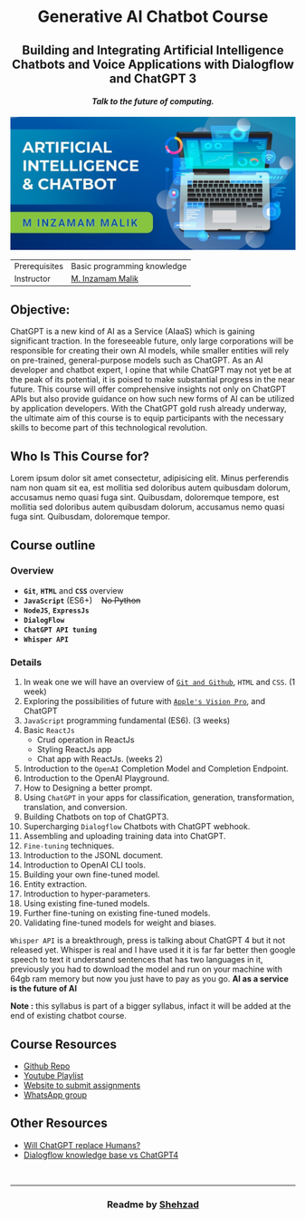 <h1 align='center'>Generative AI Chatbot Course</h1>
<h2 align='center'>Building and Integrating Artificial Intelligence Chatbots and Voice Applications with Dialogflow and ChatGPT 3</h2>
<h4 align='center'><i>Talk to the future of computing.</i></h4>

<img src='./readme-assets/cover.png'/>

|   |   |
| --- | --- |
| Prerequisites | Basic programming knowledge | List all new or modified files |
| Instructor | [M. Inzamam Malik](https://www.linkedin.com/in/minzamam) |

## Objective:

ChatGPT is a new kind of AI as a Service (AIaaS) which is gaining significant traction. In the foreseeable future, only large corporations will be responsible for creating their own AI models, while smaller entities will rely on pre-trained, general-purpose models such as ChatGPT. As an AI developer and chatbot expert, I opine that while ChatGPT may not yet be at the peak of its potential, it is poised to make substantial progress in the near future.
This course will offer comprehensive insights not only on ChatGPT APIs but also provide guidance on how such new forms of AI can be utilized by application developers. With the ChatGPT gold rush already underway, the ultimate aim of this course is to equip participants with the necessary skills to become part of this technological revolution.

## Who Is This Course for?

Lorem ipsum dolor sit amet consectetur, adipisicing elit. Minus perferendis nam non quam sit ea, est mollitia sed doloribus autem quibusdam dolorum, accusamus nemo quasi fuga sint. Quibusdam, doloremque tempore, est mollitia sed doloribus autem quibusdam dolorum, accusamus nemo quasi fuga sint. Quibusdam, doloremque tempor.

## Course outline

### Overview

- **`Git`**, **`HTML`** and **`CSS`** overview
- **`JavaScript`** (ES6+) &nbsp;&nbsp;&nbsp;~~No Python~~
- **`NodeJS`**, **`ExpressJs`**
- **`DialogFlow`**
- **`ChatGPT API tuning`**
- **`Whisper API`**

### Details

1. In weak one we will have an overview of
   [`Git and Github`](https://youtu.be/vbH9gMqJ5GQ), `HTML` and `CSS`. (1 week)
1. Exploring the possibilities of future with [`Apple's Vision Pro`](https://www.youtube.com/live/GYkq9Rgoj8E?feature=share), and ChatGPT
2. `JavaScript` programming fundamental (ES6). (3 weeks)
3. Basic `ReactJs`
	- Crud operation in ReactJs 
	- Styling ReactJs app 
	- Chat app with ReactJs.
   (weeks 2)
2. Introduction to the `OpenAI` Completion Model and Completion Endpoint.
3. Introduction to the OpenAI Playground.
4. How to Designing a better prompt.
5. Using `ChatGPT` in your apps for classification, generation, transformation, translation, and conversion.
6. Building Chatbots on top of ChatGPT3.
7. Supercharging `Dialogflow` Chatbots with ChatGPT webhook.
8. Assembling and uploading training data into ChatGPT.
9. `Fine-tuning` techniques.
10. Introduction to the JSONL document.
11. Introduction to OpenAI CLI tools.
12. Building your own fine-tuned model.
13. Entity extraction.
14. Introduction to hyper-parameters.
15. Using existing fine-tuned models.
16. Further fine-tuning on existing fine-tuned models.
17. Validating fine-tuned models for weight and biases.
    
`Whisper API` is a breakthrough, press is talking about ChatGPT 4 but it not released yet.
Whisper is real and I have used it it is far far better then google speech to text it understand sentences that has two languages in it, previously you had to download the model and run on your machine with 64gb ram memory but now you just have to pay as you go.
**AI as a service is the future of AI**

**Note :** this syllabus is part of a bigger syllabus, infact it will be added at the end of existing chatbot course.


## Course Resources

- [Github Repo](https://github.com/mInzamamMalik/SMIT-chatbot-b3)
- [Youtube Playlist](https://www.youtube.com/@InzamamMalik)
- [Website to submit assignments](https://sysborg-air.web.app/)
- [WhatsApp group]()

## Other Resources

- [Will ChatGPT replace Humans?](https://youtu.be/84kL9fInMfQ)
- [Dialogflow knowledge base vs ChatGPT4](https://youtu.be/BZgjbCX1vVU)

<br><hr>
<h3 align='center'>Readme by <a href='https://github.com/shehza-d/'>Shehzad</a></h3>